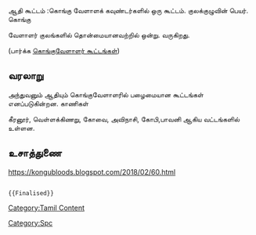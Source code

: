 ஆதி கூட்டம் :கொங்கு வேளாளக் கவுண்டர்களில் ஒரு கூட்டம். குலக்குழுவின் பெயர். கொங்கு
வேளாளர் குலங்களில் தொன்மையானவற்றில் ஒன்று. வருகிறது.

(பார்க்க [கொங்குவேளாளர் கூட்டங்கள்](கொங்குவேளாளர்_கூட்டங்கள் "wikilink"))

## வரலாறு

அந்துவனும் ஆதியும் கொங்குவேளாளரில் பழைமையான கூட்டங்கள் எனப்படுகின்றன. காணிகள்
கீரனூர், வெள்ளக்கிணறு, கோவை, அவிநாசி, கோபி,பாவனி ஆகிய வட்டங்களில் உள்ளன.

## உசாத்துணை

<https://kongubloods.blogspot.com/2018/02/60.html>

```{=mediawiki}
{{Finalised}}
```
[Category:Tamil Content](Category:Tamil_Content "wikilink")
[Category:Spc](Category:Spc "wikilink")
